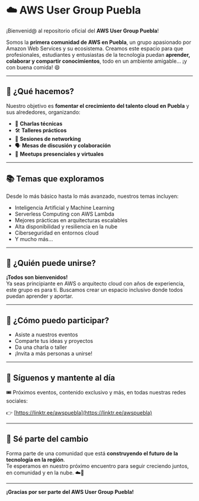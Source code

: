 # ☁️ AWS User Group Puebla

¡Bienvenid@ al repositorio oficial del **AWS User Group Puebla**!

Somos la **primera comunidad de AWS en Puebla**, un grupo apasionado por Amazon Web Services y su ecosistema. Creamos este espacio para que profesionales, estudiantes y entusiastas de la tecnología puedan **aprender, colaborar y compartir conocimientos**, todo en un ambiente amigable… ¡y con buena comida! 😄

---

## 🚀 ¿Qué hacemos?

Nuestro objetivo es **fomentar el crecimiento del talento cloud en Puebla** y sus alrededores, organizando:

- 🧠 **Charlas técnicas**  
- 🛠️ **Talleres prácticos**
- 🤝 **Sesiones de networking**
- 🗣️ **Mesas de discusión y colaboración**
- 🎉 **Meetups presenciales y virtuales**

---

## 📚 Temas que exploramos

Desde lo más básico hasta lo más avanzado, nuestros temas incluyen:

- Inteligencia Artificial y Machine Learning
- Serverless Computing con AWS Lambda
- Mejores prácticas en arquitecturas escalables
- Alta disponibilidad y resiliencia en la nube
- Ciberseguridad en entornos cloud
- Y mucho más…

---

## 👥 ¿Quién puede unirse?

**¡Todos son bienvenidos!**  
Ya seas principiante en AWS o arquitecto cloud con años de experiencia, este grupo es para ti. Buscamos crear un espacio inclusivo donde todos puedan aprender y aportar.

---

## 🤝 ¿Cómo puedo participar?

- Asiste a nuestros eventos
- Comparte tus ideas y proyectos
- Da una charla o taller
- ¡Invita a más personas a unirse!

---

## 🔗 Síguenos y mantente al día

🎟️ Próximos eventos, contenido exclusivo y más, en todas nuestras redes sociales:

👉 [https://linktr.ee/awspuebla](https://linktr.ee/awspuebla)

---

## 🌟 Sé parte del cambio

Forma parte de una comunidad que está **construyendo el futuro de la tecnología en la región**.  
Te esperamos en nuestro próximo encuentro para seguir creciendo juntos, en comunidad y en la nube. ☁️💙

---

**¡Gracias por ser parte del AWS User Group Puebla!**
